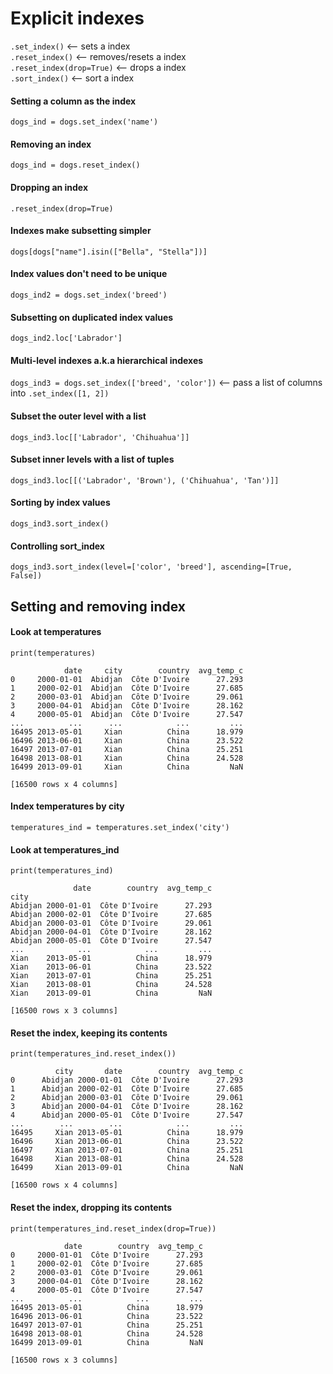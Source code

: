 # Explicit indexes

`.set_index()` <-- sets a index <br />
`.reset_index()` <-- removes/resets a index <br />
`.reset_index(drop=True)` <-- drops a index <br />
`.sort_index()` <-- sort a index <br />

#### Setting a column as the index
 `dogs_ind = dogs.set_index('name')`<br />
 
#### Removing an index
`dogs_ind = dogs.reset_index()`<br /> 
 
 #### Dropping an index
`.reset_index(drop=True)`<br />

#### Indexes make subsetting simpler
`dogs[dogs["name"].isin(["Bella", "Stella"])]`<br /> 

#### Index values don't need to be unique
`dogs_ind2 = dogs.set_index('breed')`<br />

#### Subsetting on duplicated index values
`dogs_ind2.loc['Labrador']`<br />

#### Multi-level indexes a.k.a hierarchical indexes
`dogs_ind3 = dogs.set_index(['breed', 'color'])` <-- pass a list of columns into `.set_index([1, 2])`<br />

#### Subset the outer level with a list
`dogs_ind3.loc[['Labrador', 'Chihuahua']]`<br />

#### Subset inner levels with a list of tuples
`dogs_ind3.loc[[('Labrador', 'Brown'), ('Chihuahua', 'Tan')]]`<br />

#### Sorting by index values
`dogs_ind3.sort_index()`<br />

#### Controlling sort_index
`dogs_ind3.sort_index(level=['color', 'breed'], ascending=[True, False])`

## Setting and removing index
#### Look at temperatures
`print(temperatures)`

                date     city        country  avg_temp_c
    0     2000-01-01  Abidjan  Côte D'Ivoire      27.293
    1     2000-02-01  Abidjan  Côte D'Ivoire      27.685
    2     2000-03-01  Abidjan  Côte D'Ivoire      29.061
    3     2000-04-01  Abidjan  Côte D'Ivoire      28.162
    4     2000-05-01  Abidjan  Côte D'Ivoire      27.547
    ...          ...      ...            ...         ...
    16495 2013-05-01     Xian          China      18.979
    16496 2013-06-01     Xian          China      23.522
    16497 2013-07-01     Xian          China      25.251
    16498 2013-08-01     Xian          China      24.528
    16499 2013-09-01     Xian          China         NaN

    [16500 rows x 4 columns]

#### Index temperatures by city
`temperatures_ind = temperatures.set_index('city')`

#### Look at temperatures_ind
`print(temperatures_ind)`
    
                  date        country  avg_temp_c
    city                                         
    Abidjan 2000-01-01  Côte D'Ivoire      27.293
    Abidjan 2000-02-01  Côte D'Ivoire      27.685
    Abidjan 2000-03-01  Côte D'Ivoire      29.061
    Abidjan 2000-04-01  Côte D'Ivoire      28.162
    Abidjan 2000-05-01  Côte D'Ivoire      27.547
    ...            ...            ...         ...
    Xian    2013-05-01          China      18.979
    Xian    2013-06-01          China      23.522
    Xian    2013-07-01          China      25.251
    Xian    2013-08-01          China      24.528
    Xian    2013-09-01          China         NaN

    [16500 rows x 3 columns]    

#### Reset the index, keeping its contents
`print(temperatures_ind.reset_index())`

              city       date        country  avg_temp_c
    0      Abidjan 2000-01-01  Côte D'Ivoire      27.293
    1      Abidjan 2000-02-01  Côte D'Ivoire      27.685
    2      Abidjan 2000-03-01  Côte D'Ivoire      29.061
    3      Abidjan 2000-04-01  Côte D'Ivoire      28.162
    4      Abidjan 2000-05-01  Côte D'Ivoire      27.547
    ...        ...        ...            ...         ...
    16495     Xian 2013-05-01          China      18.979
    16496     Xian 2013-06-01          China      23.522
    16497     Xian 2013-07-01          China      25.251
    16498     Xian 2013-08-01          China      24.528
    16499     Xian 2013-09-01          China         NaN

    [16500 rows x 4 columns]

#### Reset the index, dropping its contents
`print(temperatures_ind.reset_index(drop=True))`
    
                date        country  avg_temp_c
    0     2000-01-01  Côte D'Ivoire      27.293
    1     2000-02-01  Côte D'Ivoire      27.685
    2     2000-03-01  Côte D'Ivoire      29.061
    3     2000-04-01  Côte D'Ivoire      28.162
    4     2000-05-01  Côte D'Ivoire      27.547
    ...          ...            ...         ...
    16495 2013-05-01          China      18.979
    16496 2013-06-01          China      23.522
    16497 2013-07-01          China      25.251
    16498 2013-08-01          China      24.528
    16499 2013-09-01          China         NaN

    [16500 rows x 3 columns]
    

